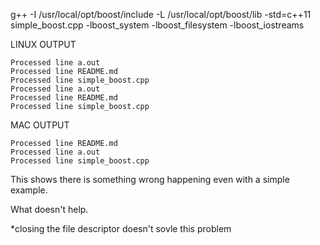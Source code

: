 g++ -I /usr/local/opt/boost/include -L /usr/local/opt/boost/lib -std=c++11 simple_boost.cpp -lboost_system -lboost_filesystem -lboost_iostreams


LINUX OUTPUT


```
Processed line a.out
Processed line README.md
Processed line simple_boost.cpp
Processed line a.out
Processed line README.md
Processed line simple_boost.cpp
```


MAC OUTPUT


```
Processed line README.md
Processed line a.out
Processed line simple_boost.cpp
```


This shows there is something wrong happening even with a simple example.


What doesn't help.

*closing the file descriptor doesn't sovle this problem

